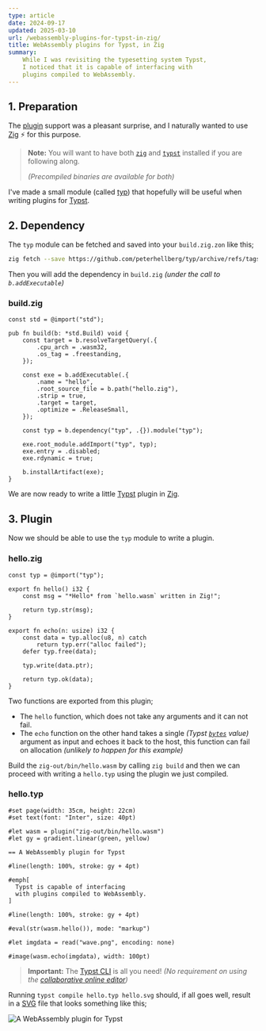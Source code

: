 ```yaml
---
type: article
date: 2024-09-17
updated: 2025-03-10
url: /webassembly-plugins-for-typst-in-zig/
title: WebAssembly plugins for Typst, in Zig
summary:
    While I was revisiting the typesetting system Typst,
    I noticed that it is capable of interfacing with
    plugins compiled to WebAssembly.
---
```


## 1. Preparation

The [plugin](https://typst.app/docs/reference/foundations/plugin/)
support was a pleasant surprise, and I naturally wanted to use
[Zig](https://ziglang.org/) ⚡ for this purpose.

> **Note:**
> You will want to have both [`zig`](https://ziglang.org/download/) and
> [`typst`](https://github.com/typst/typst?tab=readme-ov-file#installation)
> installed if you are following along.
>
> _(Precompiled binaries are available for both)_
>

I've made a small module (called [typ](https://github.com/peterhellberg/typ))
that hopefully will be useful when writing plugins for [Typst](https://typst.app/).

## 2. Dependency

The `typ` module can be fetched and saved into your `build.zig.zon` like this;

```sh
zig fetch --save https://github.com/peterhellberg/typ/archive/refs/tags/v0.1.0.tar.gz
```

Then you will add the dependency in `build.zig` _(under the call to `b.addExecutable`)_

### build.zig
```zig
const std = @import("std");

pub fn build(b: *std.Build) void {
    const target = b.resolveTargetQuery(.{
        .cpu_arch = .wasm32,
        .os_tag = .freestanding,
    });

    const exe = b.addExecutable(.{
        .name = "hello",
        .root_source_file = b.path("hello.zig"),
        .strip = true,
        .target = target,
        .optimize = .ReleaseSmall,
    });

    const typ = b.dependency("typ", .{}).module("typ");

    exe.root_module.addImport("typ", typ);
    exe.entry = .disabled;
    exe.rdynamic = true;

    b.installArtifact(exe);
}
```

We are now ready to write a little [Typst](https://typst.app/) plugin in [Zig](https://ziglang.org/).

## 3. Plugin

Now we should be able to use the `typ` module to write a plugin.

### hello.zig
```zig
const typ = @import("typ");

export fn hello() i32 {
    const msg = "*Hello* from `hello.wasm` written in Zig!";

    return typ.str(msg);
}

export fn echo(n: usize) i32 {
    const data = typ.alloc(u8, n) catch
        return typ.err("alloc failed");
    defer typ.free(data);

    typ.write(data.ptr);

    return typ.ok(data);
}
```

Two functions are exported from this plugin;
 - The `hello` function, which does not take any arguments and it can not fail.
 - The `echo` function on the other hand takes a single
    _(Typst [`bytes`](https://typst.app/docs/reference/foundations/bytes/) value)_
    argument as input and echoes it back to the host,
    this function can fail on allocation _(unlikely to happen for this example)_

Build the `zig-out/bin/hello.wasm` by calling `zig build` and
then we can proceed with writing a `hello.typ` using
the plugin we just compiled.

### hello.typ
```typ
#set page(width: 35cm, height: 22cm)
#set text(font: "Inter", size: 40pt)

#let wasm = plugin("zig-out/bin/hello.wasm")
#let gy = gradient.linear(green, yellow)

== A WebAssembly plugin for Typst

#line(length: 100%, stroke: gy + 4pt)

#emph[
  Typst is capable of interfacing
  with plugins compiled to WebAssembly.
]

#line(length: 100%, stroke: gy + 4pt)

#eval(str(wasm.hello()), mode: "markup")

#let imgdata = read("wave.png", encoding: none)

#image(wasm.echo(imgdata), width: 100pt)
```

> **Important:**
> The [Typst CLI](https://github.com/typst/typst) is all you need!
> _(No requirement on using the [collaborative online editor](https://typst.app/))_

Running `typst compile hello.typ hello.svg` should, if all goes well, result
in a [SVG](https://en.wikipedia.org/wiki/SVG) file that looks something like this;

![A WebAssembly plugin for Typst](/assets/webassembly-plugins-for-typst-in-zig/hello.svg)

